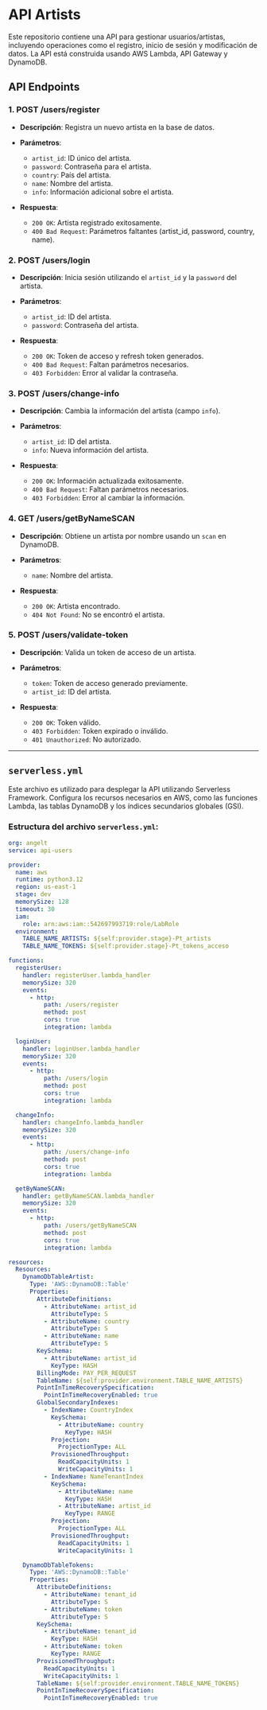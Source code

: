 # API Artists

Este repositorio contiene una API para gestionar usuarios/artistas, incluyendo operaciones como el registro, inicio de sesión y modificación de datos. La API está construida usando AWS Lambda, API Gateway y DynamoDB.

## API Endpoints

### 1. **POST /users/register**
- **Descripción**: Registra un nuevo artista en la base de datos.
- **Parámetros**:
  - `artist_id`: ID único del artista.
  - `password`: Contraseña para el artista.
  - `country`: País del artista.
  - `name`: Nombre del artista.
  - `info`: Información adicional sobre el artista.
  
- **Respuesta**:
  - `200 OK`: Artista registrado exitosamente.
  - `400 Bad Request`: Parámetros faltantes (artist_id, password, country, name).
  
### 2. **POST /users/login**
- **Descripción**: Inicia sesión utilizando el `artist_id` y la `password` del artista.
- **Parámetros**:
  - `artist_id`: ID del artista.
  - `password`: Contraseña del artista.
  
- **Respuesta**:
  - `200 OK`: Token de acceso y refresh token generados.
  - `400 Bad Request`: Faltan parámetros necesarios.
  - `403 Forbidden`: Error al validar la contraseña.

### 3. **POST /users/change-info**
- **Descripción**: Cambia la información del artista (campo `info`).
- **Parámetros**:
  - `artist_id`: ID del artista.
  - `info`: Nueva información del artista.
  
- **Respuesta**:
  - `200 OK`: Información actualizada exitosamente.
  - `400 Bad Request`: Faltan parámetros necesarios.
  - `403 Forbidden`: Error al cambiar la información.

### 4. **GET /users/getByNameSCAN**
- **Descripción**: Obtiene un artista por nombre usando un `scan` en DynamoDB.
- **Parámetros**:
  - `name`: Nombre del artista.
  
- **Respuesta**:
  - `200 OK`: Artista encontrado.
  - `404 Not Found`: No se encontró el artista.

### 5. **POST /users/validate-token**
- **Descripción**: Valida un token de acceso de un artista.
- **Parámetros**:
  - `token`: Token de acceso generado previamente.
  - `artist_id`: ID del artista.
  
- **Respuesta**:
  - `200 OK`: Token válido.
  - `403 Forbidden`: Token expirado o inválido.
  - `401 Unauthorized`: No autorizado.

---

## `serverless.yml`

Este archivo es utilizado para desplegar la API utilizando Serverless Framework. Configura los recursos necesarios en AWS, como las funciones Lambda, las tablas DynamoDB y los índices secundarios globales (GSI).

### Estructura del archivo `serverless.yml`:

```yaml
org: angelt
service: api-users

provider:
  name: aws
  runtime: python3.12
  region: us-east-1
  stage: dev
  memorySize: 128
  timeout: 30
  iam:
    role: arn:aws:iam::542697993719:role/LabRole
  environment:
    TABLE_NAME_ARTISTS: ${self:provider.stage}-Pt_artists
    TABLE_NAME_TOKENS: ${self:provider.stage}-Pt_tokens_acceso

functions:
  registerUser:
    handler: registerUser.lambda_handler
    memorySize: 320
    events:
      - http:
          path: /users/register
          method: post
          cors: true
          integration: lambda

  loginUser:
    handler: loginUser.lambda_handler
    memorySize: 320
    events:
      - http:
          path: /users/login
          method: post
          cors: true
          integration: lambda

  changeInfo:
    handler: changeInfo.lambda_handler
    memorySize: 320
    events:
      - http:
          path: /users/change-info
          method: post
          cors: true
          integration: lambda

  getByNameSCAN:
    handler: getByNameSCAN.lambda_handler
    memorySize: 320
    events:
      - http:
          path: /users/getByNameSCAN
          method: post
          cors: true
          integration: lambda

resources:
  Resources:
    DynamoDbTableArtist:
      Type: 'AWS::DynamoDB::Table'
      Properties:
        AttributeDefinitions:
          - AttributeName: artist_id
            AttributeType: S
          - AttributeName: country
            AttributeType: S
          - AttributeName: name
            AttributeType: S
        KeySchema:
          - AttributeName: artist_id
            KeyType: HASH
        BillingMode: PAY_PER_REQUEST
        TableName: ${self:provider.environment.TABLE_NAME_ARTISTS}
        PointInTimeRecoverySpecification:
          PointInTimeRecoveryEnabled: true
        GlobalSecondaryIndexes:
          - IndexName: CountryIndex
            KeySchema:
              - AttributeName: country
                KeyType: HASH
            Projection:
              ProjectionType: ALL
            ProvisionedThroughput:
              ReadCapacityUnits: 1
              WriteCapacityUnits: 1
          - IndexName: NameTenantIndex
            KeySchema:
              - AttributeName: name
                KeyType: HASH
              - AttributeName: artist_id
                KeyType: RANGE
            Projection:
              ProjectionType: ALL
            ProvisionedThroughput:
              ReadCapacityUnits: 1
              WriteCapacityUnits: 1

    DynamoDbTableTokens:
      Type: 'AWS::DynamoDB::Table'
      Properties:
        AttributeDefinitions:
          - AttributeName: tenant_id
            AttributeType: S
          - AttributeName: token
            AttributeType: S
        KeySchema:
          - AttributeName: tenant_id
            KeyType: HASH
          - AttributeName: token
            KeyType: RANGE
        ProvisionedThroughput:
          ReadCapacityUnits: 1
          WriteCapacityUnits: 1
        TableName: ${self:provider.environment.TABLE_NAME_TOKENS}
        PointInTimeRecoverySpecification:
          PointInTimeRecoveryEnabled: true
